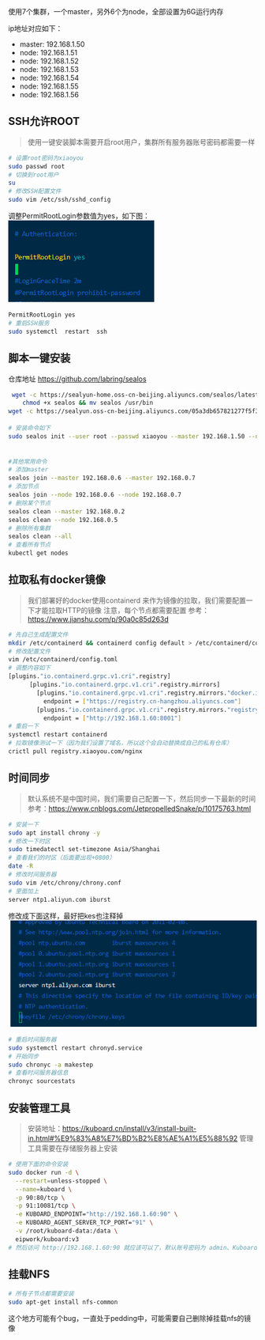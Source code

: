 使用7个集群，一个master，另外6个为node，全部设置为6G运行内存

ip地址对应如下：
- master: 192.168.1.50
- node: 192.168.1.51
- node: 192.168.1.52
- node: 192.168.1.53
- node: 192.168.1.54
- node: 192.168.1.55
- node: 192.168.1.56

## SSH允许ROOT
> 使用一键安装脚本需要开启root用户，集群所有服务器账号密码都需要一样

```bash
# 设置root密码为xiaoyou
sudo passwd root
# 切换到root用户
su
# 修改SSH配置文件
sudo vim /etc/ssh/sshd_config
```

调整PermitRootLogin参数值为yes，如下图：
![](../images/2022-05-15-20-24-56.png)

```bash
PermitRootLogin yes
# 重启SSH服务
sudo systemctl  restart  ssh
```

## 脚本一键安装
仓库地址 https://github.com/labring/sealos

```bash
 wget -c https://sealyun-home.oss-cn-beijing.aliyuncs.com/sealos/latest/sealos && \
    chmod +x sealos && mv sealos /usr/bin
wget -c https://sealyun.oss-cn-beijing.aliyuncs.com/05a3db657821277f5f3b92d834bbaf98-v1.22.0/kube1.22.0.tar.gz

# 安装命令如下
sudo sealos init --user root --passwd xiaoyou --master 192.168.1.50 --node 192.168.1.51 --node 192.168.1.52 --node 192.168.1.53 --node 192.168.1.54 --node 192.168.1.55 --node 192.168.1.56 --pkg-url /home/xiaoyou/kube1.22.0.tar.gz --version v1.22.0


#其他常用命令
# 添加master
sealos join --master 192.168.0.6 --master 192.168.0.7
# 添加节点
sealos join --node 192.168.0.6 --node 192.168.0.7
# 删除某个节点
sealos clean --master 192.168.0.2
sealos clean --node 192.168.0.5
# 删除所有集群
sealos clean --all
# 查看所有节点
kubectl get nodes
```


## 拉取私有docker镜像
> 我们部署好的docker使用containerd 来作为镜像的拉取，我们需要配置一下才能拉取HTTP的镜像
> 注意，每个节点都需要配置
> 参考：https://www.jianshu.com/p/90a0c85d263d

```bash
# 先自己生成配置文件
mkdir /etc/containerd && containerd config default > /etc/containerd/config.toml
# 修改配置文件
vim /etc/containerd/config.toml
# 调整内容如下
[plugins."io.containerd.grpc.v1.cri".registry]
      [plugins."io.containerd.grpc.v1.cri".registry.mirrors]
        [plugins."io.containerd.grpc.v1.cri".registry.mirrors."docker.io"]
          endpoint = ["https://registry.cn-hangzhou.aliyuncs.com"]
        [plugins."io.containerd.grpc.v1.cri".registry.mirrors."registry.xiaoyou.com"]
          endpoint = ["http://192.168.1.60:8001"]
# 重启一下
systemctl restart containerd
# 拉取镜像测试一下（因为我们设置了域名，所以这个会自动替换成自己的私有仓库）
crictl pull registry.xiaoyou.com/nginx
```

## 时间同步
> 默认系统不是中国时间，我们需要自己配置一下，然后同步一下最新的时间
> 参考：https://www.cnblogs.com/JetpropelledSnake/p/10175763.html

```bash
# 安装一下
sudo apt install chrony -y
# 修改一下时区
sudo timedatectl set-timezone Asia/Shanghai
# 查看我们的时区（后面要出现+0800）
date -R
# 修改时间服务器
sudo vim /etc/chrony/chrony.conf
# 里面加上
server ntp1.aliyun.com iburst
```

修改成下面这样，最好把kes也注释掉
![](../images/2022-05-20-08-51-15.png)

```bash
# 重启时间服务器
sudo systemctl restart chronyd.service
# 开始同步
sudo chronyc -a makestep
# 查看时间服务器信息
chronyc sourcestats
```



## 安装管理工具

> 安装地址：https://kuboard.cn/install/v3/install-built-in.html#%E9%83%A8%E7%BD%B2%E8%AE%A1%E5%88%92
> 管理工具需要在存储服务器上安装

```bash
# 使用下面的命令安装
sudo docker run -d \
  --restart=unless-stopped \
  --name=kuboard \
  -p 90:80/tcp \
  -p 91:10081/tcp \
  -e KUBOARD_ENDPOINT="http://192.168.1.60:90" \
  -e KUBOARD_AGENT_SERVER_TCP_PORT="91" \
  -v /root/kuboard-data:/data \
  eipwork/kuboard:v3
# 然后访问 http://192.168.1.60:90 就应该可以了，默认账号密码为 admin、Kuboard123
```

## 挂载NFS
```bash
# 所有子节点都需要安装
sudo apt-get install nfs-common
```
这个地方可能有个bug，一直处于pedding中，可能需要自己删除掉挂载nfs的镜像
